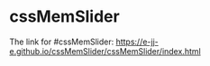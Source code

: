 # cssMemSlider

The link for #cssMemSlider: https://e-jj-e.github.io/cssMemSlider/cssMemSlider/index.html
